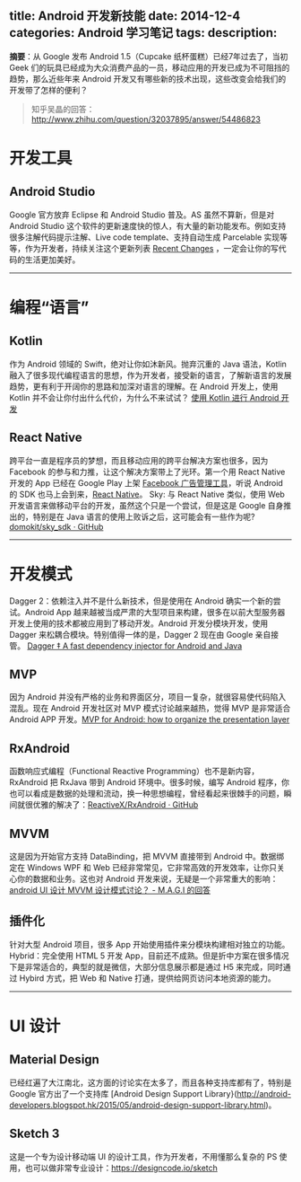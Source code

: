 title: Android 开发新技能
date: 2014-12-4
categories: Android 学习笔记
tags:
description:
---
**摘要**：从 Google 发布 Android 1.5（Cupcake 纸杯蛋糕）已经7年过去了，当初 Geek 们的玩具已经成为大众消费产品的一员，移动应用的开发已成为不可阻挡的趋势，那么近些年来 Android 开发又有哪些新的技术出现，这些改变会给我们的开发带了怎样的便利？
<!--more-->
>知乎吴晶的回答：
http://www.zhihu.com/question/32037895/answer/54486823

# 开发工具
## Android Studio
Google 官方放弃 Eclipse 和 Android Studio 普及。AS 虽然不算新，但是对 Android Studio 这个软件的更新速度快的惊人，有大量的新功能发布。例如支持很多注解代码提示注解、Live code template、支持自动生成 Parcelable 实现等等，作为开发者，持续关注这个更新列表 [Recent Changes](http://tools.android.com/recent) ，一定会让你的写代码的生活更加美好。

***
# 编程“语言”

## Kotlin
作为 Android 领域的 Swift，绝对让你如沐新风。抛弃沉重的 Java 语法，Kotlin 融入了很多现代编程语言的思想，作为开发者，接受新的语言，了解新语言的发展趋势，更有利于开阔你的思路和加深对语言的理解。在 Android 开发上，使用 Kotlin 并不会让你付出什么代价，为什么不来试试？
[使用 Kotlin 进行 Android 开发](http://ragnraok.github.io/using-kotlin-to-write-android-app.html)

## React Native
跨平台一直是程序员的梦想，而且移动应用的跨平台解决方案也很多，因为 Facebook 的参与和力推，让这个解决方案带上了光环。第一个用 React Native 开发的 App 已经在 Google Play 上架 [Facebook 广告管理工具](https://play.google.com/store/apps/details?id=com.facebook.adsmanager)，听说 Android 的 SDK 也马上会到来，[React Native](https://facebook.github.io/react-native/)。
Sky: 与 React Native 类似，使用 Web 开发语言来做移动平台的开发，虽然这个只是一个尝试，但是这是 Google 自身推出的，特别是在 Java 语言的使用上败诉之后，这可能会有一些作为呢?
[domokit/sky_sdk · GitHub](https://github.com/domokit/sky_sdk)

***
# 开发模式
Dagger 2：依赖注入并不是什么新技术，但是使用在 Android 确实一个新的尝试。Android App 越来越被当成严肃的大型项目来构建，很多在以前大型服务器开发上使用的技术都被应用到了移动开发。Android 开发分模块开发，使用 Dagger 来松耦合模块。特别值得一体的是，Dagger 2 现在由 Google 亲自接管。 
[Dagger ‡ A fast dependency injector for Android and Java](http://google.github.io/dagger/)

## MVP
因为 Android 并没有严格的业务和界面区分，项目一复杂，就很容易使代码陷入混乱。现在 Android 开发社区对 MVP 模式讨论越来越热，觉得 MVP 是非常适合 Android APP 开发。[MVP for Android: how to organize the presentation layer](http://antonioleiva.com/mvp-android/)

## RxAndroid
函数响应式编程（Functional Reactive Programming）也不是新内容，RxAndroid 把 RxJava 带到 Android 环境中。很多时候，编写 Android 程序，你也可以看成是数据的处理和流动，换一种思想编程，曾经看起来很棘手的问题，瞬间就很优雅的解决了：[ReactiveX/RxAndroid · GitHub](https://github.com/ReactiveX/RxAndroid)

## MVVM
这是因为开始官方支持 DataBinding，把 MVVM 直接带到 Android 中。数据绑定在 Windows WPF 和 Web 已经非常常见，它非常高效的开发效率，让你只关心你的数据和业务。这也对 Android 开发来说，无疑是一个非常重大的影响：[android UI 设计 MVVM 设计模式讨论？ - M.A.G.I 的回答](http://www.zhihu.com/question/30976423/answer/50224601)

## 插件化
针对大型 Android 项目，很多 App 开始使用插件来分模块构建相对独立的功能。
Hybrid：完全使用 HTML 5 开发 App，目前还不成熟。但是折中方案在很多情况下是非常适合的，典型的就是微信，大部分信息展示都是通过 H5 来完成，同时通过 Hybird 方式，把 Web 和 Native 打通，提供给网页访问本地资源的能力。
***
# UI 设计
## Material Design
已经红遍了大江南北，这方面的讨论实在太多了，而且各种支持库都有了，特别是 Google 官方出了一个支持库 [Android Design Support Library}(http://android-developers.blogspot.hk/2015/05/android-design-support-library.html)。

## Sketch 3
这是一个专为设计移动端 UI 的设计工具，作为开发者，不用懂那么复杂的 PS 使用，也可以做非常专业设计：https://designcode.io/sketch
